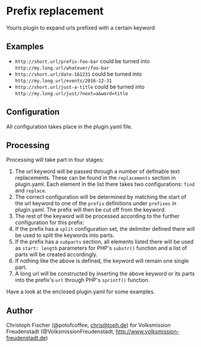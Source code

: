 # Prefix replacement
Yourls plugin to expand urls prefixed with a certain keyword

## Examples
- `http://short.url/prefix-foo-bar` could be turned into `http://my.long.url/whatever/foo-bar`
- `http://short.url/date-161231` could be turned into `http://my.long.url/events/2016-12-31`
- `http://short.url/just-a-title` could be turned into `http://my.long.url/just/?next=a&word=title`

## Configuration
All configuration takes place in the plugin.yaml file.

## Processing
Processing will take part in four stages:

1. The url keyword will be passed through a number of definable text replacements. These can be found in the `replacements` section in plugin.yaml. Each element in the list there takes two configurations: `find` and `replace`.
2. The correct configuration will be determined by matching the start of the url keyword to one of the `prefix` definitions under `prefixes` in plugin.yaml. The prefix will then be cut off from the keyword.
3. The rest of the keyword will be processed according to the further configuration for this prefix:
  1. If the prefix has a `split` configuration set, the delimiter defined there will be used to split the keywords into parts.
  2. If the prefix has a `subparts` section, all elements listed there will be used as `start: length` parameters for PHP's `substr()` function and a list of parts will be created accordingly.
  3. If nothing like the above is defined, the keyword will remain one single part.
4. A long url will be constructed by inserting the above keyword or its parts into the prefix's `url` through PHP's `sprintf()` function.

Have a look at the enclosed plugin.yaml for some examples.

## Author
Christoph Fischer (@potofcoffee, chris@toph.de) for Volksmission Freudenstadt (@VolksmissionFreudenstadt, http://www.volksmission-freudenstadt.de)